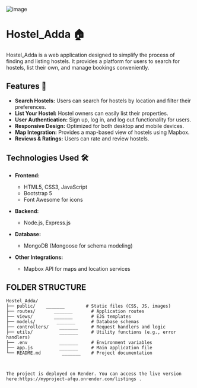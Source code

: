 ![image](https://github.com/user-attachments/assets/b9f84553-8bea-49fd-b1ed-3553184ccbc2)
# Hostel_Adda 🏠  
Hostel_Adda is a web application designed to simplify the process of finding and listing hostels. It provides a platform for users to search for hostels, list their own, and manage bookings conveniently.  

## Features 🚀  
- **Search Hostels:** Users can search for hostels by location and filter their preferences.  
- **List Your Hostel:** Hostel owners can easily list their properties.  
- **User Authentication:** Sign up, log in, and log out functionality for users.  
- **Responsive Design:** Optimized for both desktop and mobile devices.  
- **Map Integration:** Provides a map-based view of hostels using Mapbox.  
- **Reviews & Ratings:** Users can rate and review hostels.  

## Technologies Used 🛠️  
- **Frontend:**  
  - HTML5, CSS3, JavaScript  
  - Bootstrap 5  
  - Font Awesome for icons  

- **Backend:**  
  - Node.js, Express.js  

- **Database:**  
  - MongoDB (Mongoose for schema modeling)  

- **Other Integrations:**  
  - Mapbox API for maps and location services  

## FOLDER STRUCTURE
```plaintext
Hostel_Adda/  
├── public/    _______        # Static files (CSS, JS, images)  
├── routes/       _______       # Application routes  
├── views/        _______       # EJS templates  
├── models/        _______      # Database schemas  
├── controllers/    _______     # Request handlers and logic  
├── utils/          _______     # Utility functions (e.g., error handlers)  
├── .env            _______     # Environment variables  
├── app.js          _______     # Main application file  
└── README.md        _______    # Project documentation  



The project is deployed on Render. You can access the live version here:https://myproject-afqu.onrender.com/listings .
